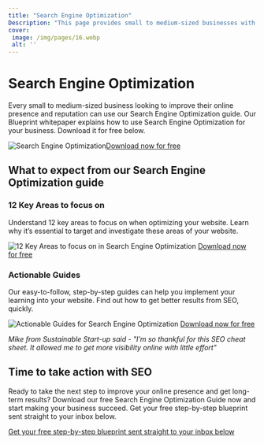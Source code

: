 ```yaml
---
title: "Search Engine Optimization"
Description: "This page provides small to medium-sized businesses with Search Engine Optimization (SEO) advice and strategies to improve their online presence and reputation. Learn the latest tips on SEO content optimization and best practices for creating a successful online presence."
cover: 
 image: /img/pages/16.webp
 alt: ''
---
```


<h1>Search Engine Optimization</h1>  <p>Every small to medium-sized business looking to improve their online presence and reputation can use our Search Engine Optimization guide. Our Blueprint whitepaper explains how to use Search Engine Optimization for your business. Download it for free below.</p><img src="sustainablestartup_seo.jpg" alt="Search Engine Optimization"><a href="/report.pdf" class="btn btn-primary">Download now for free</a><h2>What to expect from our Search Engine Optimization guide</h2>  <h3>12 Key Areas to focus on</h3>    <p>Understand 12 key areas to focus on when optimizing your website. Learn why it’s essential to target and investigate these areas of your website.</p>    <img src="key_areas_seo.jpg" alt="12 Key Areas to focus on in Search Engine Optimization">    <a href="/report.pdf" class="btn btn-primary">Download now for free</a>  <h3>Actionable Guides</h3>    <p>Our easy-to-follow, step-by-step guides can help you implement your learning into your website. Find out how to get better results from SEO, quickly.</p>    <img src="actionable_guides_seo.jpg" alt="Actionable Guides for Search Engine Optimization">    <a href="/report.pdf" class="btn btn-primary">Download now for free</a><p><em>Mike from Sustainable Start-up said - "I’m so thankful for this SEO cheat sheet. It allowed me to get more visibility online with little effort"</em></p><h2>Time to take action with SEO</h2>  <p>Ready to take the next step to improve your online presence and get long-term results? Download our free Search Engine Optimization Guide now and start making your business succeed. Get your free step-by-step blueprint sent straight to your inbox below.</p><a href="/report.pdf" class="btn btn-primary">Get your free step-by-step blueprint sent straight to your inbox below</a>